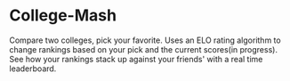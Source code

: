 # College-Mash
Compare two colleges, pick your favorite. 
Uses an ELO rating algorithm to change rankings based on your pick and the current scores(in progress). 
See how your rankings stack up against your friends' with a real time leaderboard. 
